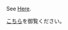 See [Here](SendToManagerLauncher/Dist/ReadMe.md).

[こちら](SendToManagerLauncher/Dist/ReadMe.jp.md)を御覧ください。

